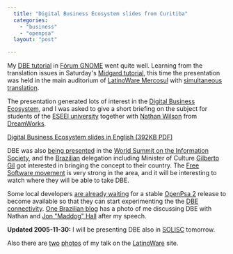 ```yaml
---
  title: "Digital Business Ecosystem slides from Curitiba"
  categories: 
    - "business"
    - "openpsa"
  layout: "post"

---
```

My [DBE tutorial][1] in [F&oacute;rum GNOME][2] went quite well. Learning from the translation issues in Saturday's [Midgard tutorial][3], this time the presentation was held in the main auditorium of [LatinoWare Mercosul][4] with [simultaneous translation][5].

The presentation generated lots of interest in the [Digital Business Ecosystem][6], and I was asked to give a short briefing on the subject for students of the [ESEEI university][7] together with [Nathan Wilson][8] from [DreamWorks][9].

[Digital Business Ecosystem slides in English (392KB PDF)](https://d2vqpl3tx84ay5.cloudfront.net/OpenPsa_DBE_20051127-en.pdf)

DBE was also [being presented][11] in the [World Summit on the Information Society][10], and the [Brazilian][13] delegation including Minister of Culture [Gilberto Gil][12] got interested in bringing the concept to their country. The [Free Software movement][14] is very strong in the area, and it will be interesting to watch where they will be able to take DBE.

Some local developers [are already waiting][15] for a stable [OpenPsa 2][16] release to become available so that they can start experimenting the the [DBE connectivity][17]. [One Brazilian blog][18] has a photo of me discussing DBE with Nathan and [Jon "Maddog" Hall][19] after my speech.

__Updated 2005-11-30:__ I will be presenting DBE also in [SOLISC][20] tomorrow.

Also there are [two][21] [photos][23] of my talk on the [LatinoWare][22] site.

[1]: http://bergie.iki.fi/blog/going-to-forum-gnome/
[2]: http://www.forumgnome.com.br/
[3]: http://bergie.iki.fi/blog/midgard-slides-from-curitiba/
[4]: http://www.latinoware.org/mercosul/modules/wfchannel/
[5]: http://en.wikipedia.org/wiki/Interpreting#Simultaneous_interpreting
[6]: http://www.digitalecosystem.org/
[7]: http://www.eseei.edu.br/
[8]: http://www.collectivesource.com/
[9]: http://www.dreamworks.com/
[10]: http://www.itu.int/wsis/
[11]: http://www.digitalecosystem.org/Members/aenglishx/eventsfolder/worldsummit/view
[12]: http://en.wikipedia.org/wiki/Gilberto_Gil
[13]: http://en.wikipedia.org/wiki/Brazil
[14]: http://www.softwarelivre.org/
[15]: http://bergie.iki.fi/blog/midgard-slides-from-curitiba/#68fa4fc72516ec176e3f35ee1f42982a
[16]: http://www.openpsa.org/
[17]: http://bergie.iki.fi/blog/networked-project-management-with-dbe/
[18]: http://tirloni.blogspot.com/2005/11/latinoware-2005.html
[19]: http://en.wikipedia.org/wiki/John_maddog_Hall
[20]: http://www.solisc.org.br/
[21]: http://www.latinoware.org/mercosul/modules/xcgal/displayimage.php?pid=618&fullsize=1
[22]: http://www.latinoware.org/mercosul/
[23]: http://www.latinoware.org/mercosul/modules/xcgal/displayimage.php?pid=648&album=12&pos=16

